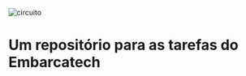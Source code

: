 
![circuito](https://github.com/user-attachments/assets/24d45fb7-337b-4ead-b663-edca16fa12d6)
<h1 align="justified">Um repositório para as tarefas do Embarcatech</h1>


